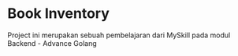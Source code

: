 # Book Inventory

Project ini merupakan sebuah pembelajaran dari MySkill pada modul Backend - Advance Golang
